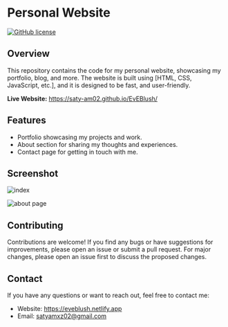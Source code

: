 # Personal Website

[![GitHub license](https://img.shields.io/badge/license-MIT-blue.svg)](https://github.com/Saty-am02/eveblush.netlify.app/blob/main/LICENS)

## Overview

This repository contains the code for my personal website, showcasing my portfolio, blog, and more. The website is built using [HTML, CSS, JavaScript, etc.], and it is designed to be fast, and user-friendly.

**Live Website:** 
https://saty-am02.github.io/EvEBlush/

## Features

- Portfolio showcasing my projects and work.
- About section for sharing my thoughts and experiences.
- Contact page for getting in touch with me.

## Screenshot

![index](https://github.com/Saty-am02/EvEBlush/assets/88832726/538a26a4-bd59-471b-935d-fa81e6e57815)

![about page](https://github.com/Saty-am02/EvEBlush/assets/88832726/500f224c-0527-4304-a557-666b1bc883b8)



## Contributing

Contributions are welcome! If you find any bugs or have suggestions for improvements, please open an issue or submit a pull request. For major changes, please open an issue first to discuss the proposed changes.

## Contact

If you have any questions or want to reach out, feel free to contact me:

- Website: https://eveblush.netlify.app
- Email: satyamxz02@gmail.com
